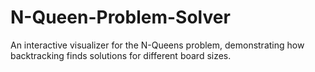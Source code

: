 # N-Queen-Problem-Solver
An interactive visualizer for the N-Queens problem, demonstrating how backtracking finds solutions for different board sizes.
